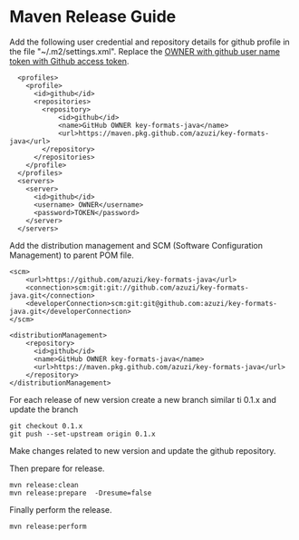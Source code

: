 # Maven Release Guide

Add the following user credential and repository details for github profile in the file "~/.m2/settings.xml". Replace the [OWNER with github user name token with Github access token](https://help.github.com/en/packages/using-github-packages-with-your-projects-ecosystem/configuring-apache-maven-for-use-with-github-packages). 
~~~
  <profiles>
    <profile>
      <id>github</id>
      <repositories>
	    <repository>
            <id>github</id>
            <name>GitHub OWNER key-formats-java</name>
            <url>https://maven.pkg.github.com/azuzi/key-formats-java</url>
        </repository>
      </repositories>
    </profile>
  </profiles>
  <servers>
    <server>
      <id>github</id>
      <username> OWNER</username>
      <password>TOKEN</password>
    </server>
  </servers>
~~~

Add the distribution management and SCM (Software Configuration Management) to parent POM file.
~~~~
<scm>
    <url>https://github.com/azuzi/key-formats-java</url>
    <connection>scm:git:git://github.com/azuzi/key-formats-java.git</connection>
    <developerConnection>scm:git:git@github.com:azuzi/key-formats-java.git</developerConnection>
</scm>

<distributionManagement>
    <repository>
      <id>github</id>
      <name>GitHub OWNER key-formats-java</name>
      <url>https://maven.pkg.github.com/azuzi/key-formats-java</url>
    </repository>
</distributionManagement>
~~~~

For each release of new version create a new branch similar ti 0.1.x and update the branch
~~~
git checkout 0.1.x
git push --set-upstream origin 0.1.x
~~~

Make changes related to new version and update the github repository.

Then prepare for release.
~~~
mvn release:clean
mvn release:prepare  -Dresume=false
~~~

Finally perform the release.
~~~
mvn release:perform
~~~
